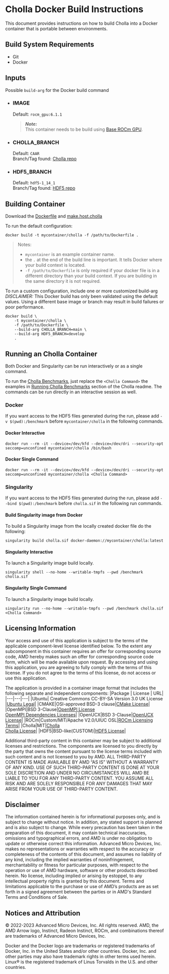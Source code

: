 # Cholla Docker Build Instructions 
This document provides instructions on how to build Cholla into a Docker container that is portable between environments.


## Build System Requirements
- Git
- Docker

## Inputs
Possible `build-arg` for the Docker build command  

- ### IMAGE
    Default: `rocm_gpu:6.1.1`  
    > ***Note:***  
    >  This container needs to be build using [Base ROCm GPU](/base-gpu-mpi-rocm-docker/Dockerfile).

- ### CHOLLA_BRANCH
    Default: `CAAR`  
    Branch/Tag found: [Cholla repo](https://github.com/cholla-hydro/cholla.git)

- ### HDF5_BRANCH
    Default: `hdf5-1_14_1`  
    Branch/Tag found: [HDF5 repo](https://github.com/HDFGroup/hdf5.git)

## Building Container
Download the [Dockerfile](/cholla/docker/Dockerfile) and [make.host.cholla](/cholla/docker/make.host.cholla-container)

To run the default configuration:
```
docker build -t mycontainer/cholla -f /path/to/Dockerfile . 
```
> Notes:  
>- `mycontainer` is an example container name.
>- the `.` at the end of the build line is important. It tells Docker where your build context is located.
>- `-f /path/to/Dockerfile` is only required if your docker file is in a different directory than your build context. If you are building in the same directory it is not required. 

To run a custom configuration, include one or more customized build-arg  
*DISCLAIMER:* This Docker build has only been validated using the default values. Using a different base image or branch may result in build failures or poor performance.  

```
docker build \
    -t mycontainer/cholla \
    -f /path/to/Dockerfile \
    --build-arg CHOLLA_BRANCH=main \
    --build-arg HDF5_BRANCH=develop
    . 
```

## Running an Cholla Container
Both Docker and Singularity can be run interactively or as a single command.

To run the [Cholla Benchmarks](/cholla/README.md#running-cholla-benchmarks), just replace the `<Cholla Command>` the examples in [Running Cholla Benchmarks](/cholla/README.md#running-cholla-benchmarks) section of the Cholla readme. The commands can be run directly in an interactive session as well. 

### Docker  
If you want access to the HDF5 files generated during the run, please add `-v $(pwd):/benchmark` before `mycontainer/cholla` in the following commands. 

#### Docker Interactive
```
docker run --rm -it --device=/dev/kfd --device=/dev/dri --security-opt seccomp=unconfined mycontainer/cholla /bin/bash
```
#### Docker Single Command
```
docker run --rm -it --device=/dev/kfd --device=/dev/dri --security-opt seccomp=unconfined mycontainer/cholla <Cholla Command>
```

### Singularity  
If you want access to the HDF5 files generated during the run, please add `--bind $(pwd):/benchmark` before `cholla.sif` in the following run commands.
#### Build Singularity image from Docker
To build a Singularity image from the locally created docker file do the following:
```
singularity build cholla.sif docker-daemon://mycontainer/cholla:latest
```

#### Singularity Interactive
To launch a Singularity image build locally.
```
singularity shell --no-home --writable-tmpfs --pwd /benchmark cholla.sif
```

#### Singularity Single Command
To launch a Singularity image build locally.
```
singularity run --no-home --writable-tmpfs --pwd /benchmark cholla.sif <Cholla Command>
```

## Licensing Information
Your access and use of this application is subject to the terms of the applicable component-level license identified below. To the extent any subcomponent in this container requires an offer for corresponding source code, AMD hereby makes such an offer for corresponding source code form, which will be made available upon request. By accessing and using this application, you are agreeing to fully comply with the terms of this license. If you do not agree to the terms of this license, do not access or use this application.

The application is provided in a container image format that includes the following separate and independent components:
|Package | License | URL|
|---|---|---|
|Ubuntu| Creative Commons CC-BY-SA Version 3.0 UK License |[Ubuntu Legal](https://ubuntu.com/legal)|
|CMAKE|OSI-approved BSD-3 clause|[CMake License](https://cmake.org/licensing/)|
|OpenMPI|BSD 3-Clause|[OpenMPI License](https://www-lb.open-mpi.org/community/license.php)<br /> [OpenMPI Dependencies Licenses](https://docs.open-mpi.org/en/v5.0.x/license/index.html)|
|OpenUCX|BSD 3-Clause|[OpenUCX License](https://openucx.org/license/)|
|ROCm|Custom/MIT/Apache V2.0/UIUC OSL|[ROCm Licensing Terms](https://rocm.docs.amd.com/en/latest/release/licensing.html)|
|Cholla|MIT|[Cholla](https://github.com/cholla-hydro/cholla)<br >[Cholla License](https://github.com/cholla-hydro/cholla/blob/main/LICENSE.txt)|
|HDF5|BSD-like(CUSTOM)|[HDF5 License](https://github.com/HDFGroup/hdf5/blob/develop/COPYING)|

Additional third-party content in this container may be subject to additional licenses and restrictions. The components are licensed to you directly by the party that owns the content pursuant to the license terms included with such content and is not licensed to you by AMD. ALL THIRD-PARTY CONTENT IS MADE AVAILABLE BY AMD “AS IS” WITHOUT A WARRANTY OF ANY KIND. USE OF SUCH THIRD-PARTY CONTENT IS DONE AT YOUR SOLE DISCRETION AND UNDER NO CIRCUMSTANCES WILL AMD BE LIABLE TO YOU FOR ANY THIRD-PARTY CONTENT. YOU ASSUME ALL RISK AND ARE SOLELY RESPONSIBLE FOR ANY DAMAGES THAT MAY ARISE FROM YOUR USE OF THIRD-PARTY CONTENT.

## Disclaimer
The information contained herein is for informational purposes only, and is subject to change without notice. In addition, any stated support is planned and is also subject to change. While every precaution has been taken in the preparation of this document, it may contain technical inaccuracies, omissions and typographical errors, and AMD is under no obligation to update or otherwise correct this information. Advanced Micro Devices, Inc. makes no representations or warranties with respect to the accuracy or completeness of the contents of this document, and assumes no liability of any kind, including the implied warranties of noninfringement, merchantability or fitness for particular purposes, with respect to the operation or use of AMD hardware, software or other products described herein. No license, including implied or arising by estoppel, to any intellectual property rights is granted by this document. Terms and limitations applicable to the purchase or use of AMD’s products are as set forth in a signed agreement between the parties or in AMD's Standard Terms and Conditions of Sale.

## Notices and Attribution
© 2022-2023 Advanced Micro Devices, Inc. All rights reserved. AMD, the AMD Arrow logo, Instinct, Radeon Instinct, ROCm, and combinations thereof are trademarks of Advanced Micro Devices, Inc.

Docker and the Docker logo are trademarks or registered trademarks of Docker, Inc. in the United States and/or other countries. Docker, Inc. and other parties may also have trademark rights in other terms used herein. Linux® is the registered trademark of Linus Torvalds in the U.S. and other countries.
